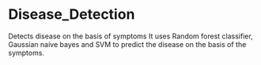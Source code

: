# Disease_Detection
Detects disease on the basis of symptoms 
It uses Random forest classifier, Gaussian naive bayes and SVM to predict the disease on the basis of the symptoms.


